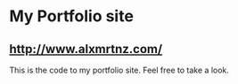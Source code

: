 My Portfolio site
=========
## http://www.alxmrtnz.com/

This is the code to my portfolio site. Feel free to take a look.
